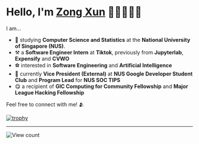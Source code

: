 # Hello, I'm <a rel="nofollow noopener noreferrer" target="_blank" href="https://www.linkedin.com/in/lzongxun/">Zong Xun</a> 👋🏻🧑🏻‍💻

I am... 

- 📖 studying **Computer Science and Statistics** at the **National University of Singapore (NUS)**.
- ⚒️ a **Software Engineer Intern** at **Tiktok**, previously from **Jupyterlab**, **Expensify** and **CVWO**
- ⚽ interested in **Software Engineering** and **Artificial Intelligence**
- 🤺 currently **Vice President (External)** at **NUS Google Developer Student Club** and **Program Lead** for **NUS SOC TIPS**
- 😋 a recipient of **GIC Computing for Community Fellowship** and **Major League Hacking Fellowship**

Feel free to connect with me! 🫂

[![trophy](https://github-profile-trophy.vercel.app/?username=Zxun2&row=1&column=9)](https://github.com/Zxun2/github-profile-trophy)

<hr/> 

<img alt="View count" src="https://komarev.com/ghpvc/?username=Zxun2&color=green">

